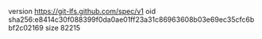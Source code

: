 version https://git-lfs.github.com/spec/v1
oid sha256:e8414c30f088399f0da0ae01ff23a31c86963608b03e69ec35cfc6bbf2c02169
size 82215
